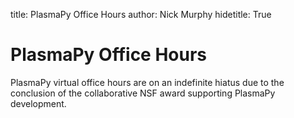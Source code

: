 title: PlasmaPy Office Hours
author: Nick Murphy
hidetitle: True

[Zoom]: https://zoom.us/j/91633383503?pwd=QWNkdHpWeFhrYW1vQy91ODNTVG5Ndz09
[Matrix chat]: https://app.element.io/#/room/#plasmapy:openastronomy.org
[calendar]: https://calendar.google.com/calendar/embed?src=c_sqqq390s24jjfjp3q86pv41pi8%40group.calendar.google.com&ctz=America%2FNew_York
[federal holidays]: https://www.opm.gov/policy-data-oversight/pay-leave/federal-holidays/#url=Overview
[APS DPP meeting]: https://engage.aps.org/dpp/meetings/annual-meeting

# PlasmaPy Office Hours

PlasmaPy virtual office hours are on an indefinite hiatus due to the
conclusion of the collaborative NSF award supporting PlasmaPy development.
